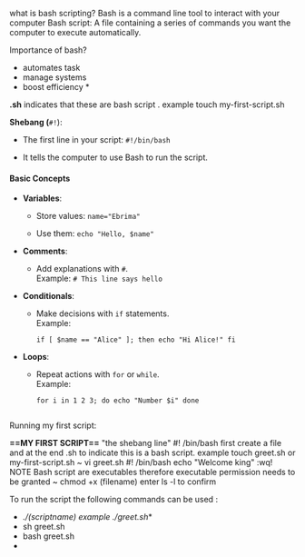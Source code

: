 
what is bash scripting?
Bash is a command line tool to interact with your computer 
Bash script: A file containing a series of commands you want the computer to execute automatically.

Importance of bash?
* automates task
* manage systems 
* boost efficiency *

**.sh** indicates that these are bash script .
example touch my-first-script.sh 

**Shebang (**`#!`):
- The first line in your script: `#!/bin/bash`
    
- It tells the computer to use Bash to run the script.
#### Basic Concepts

- **Variables**:
    
    - Store values: `name="Ebrima"`
        
    - Use them: `echo "Hello, $name"`
        
- **Comments**:
    
    - Add explanations with `#`.  
        Example: `# This line says hello`
        
- **Conditionals**:
    
    - Make decisions with `if` statements.  
        Example:
        
        ```
        if [ $name == "Alice" ]; then echo "Hi Alice!" fi
        ```
        
- **Loops**:
    
    - Repeat actions with `for` or `while`.  
        Example:
        
        ```
        for i in 1 2 3; do echo "Number $i" done


Running my first script:

**==MY FIRST SCRIPT==** 
"the shebang line"
#! /bin/bash 
first create a file and at the end .sh to indicate this is a bash script.
example touch greet.sh or my-first-script.sh 
~ vi greet.sh 
#! /bin/bash
echo "Welcome king"
:wq!
NOTE
Bash script are executables therefore executable permission needs to be granted 
~ chmod +x (filename)
enter  ls -l to confirm 

To run the script the following commands can be used :
* *./(scriptname)  example ./greet.sh** 
* sh greet.sh
* bash greet.sh 
* 



